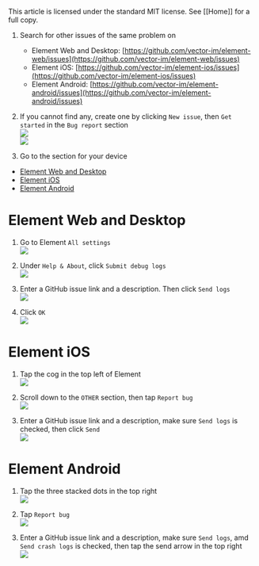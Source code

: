 This article is licensed under the standard MIT license. See [[Home]] for a full copy.

1. Search for other issues of the same problem on
    * Element Web and Desktop: [https://github.com/vector-im/element-web/issues](https://github.com/vector-im/element-web/issues)
    * Element iOS: [https://github.com/vector-im/element-ios/issues](https://github.com/vector-im/element-ios/issues)
    * Element Android: [https://github.com/vector-im/element-android/issues](https://github.com/vector-im/element-android/issues)

1. If you cannot find any, create one by clicking `New issue`, then `Get started` in the `Bug report` section  
![](images/Screen%20Shot%202020-09-17%20at%206.57.13%20PM.png)  
![](images/Screen%20Shot%202020-09-17%20at%206.57.21%20PM.png)

1. Go to the section for your device

<!-- TOC -->

- [Element Web and Desktop](#element-web-and-desktop)
- [Element iOS](#element-ios)
- [Element Android](#element-android)

<!-- /TOC -->

# Element Web and Desktop

1. Go to Element `All settings`  
![](images/Screen%20Shot%202020-09-17%20at%205.24.15%20PM.png)

1. Under `Help & About`, click `Submit debug logs`  
![](images/Screen%20Shot%202020-09-17%20at%206.54.25%20PM.png)

1. Enter a GitHub issue link and a description. Then click `Send logs`  
![](images/Screen%20Shot%202020-09-17%20at%206.59.39%20PM.png)

1. Click `OK`  
![](images/Screen%20Shot%202020-09-17%20at%207.03.16%20PM.png)

# Element iOS

1. Tap the cog in the top left of Element  
![](images/IMG_0393.PNG)

1. Scroll down to the `OTHER` section, then tap `Report bug`  
![](images/IMG_0447.PNG)

1. Enter a GitHub issue link and a description, make sure `Send logs` is checked, then click `Send`  
![](images/IMG_0449.PNG)

# Element Android

1. Tap the three stacked dots in the top right  
![](images/Screenshot_20200821-144905.png)

1. Tap `Report bug`  
![](images/Screenshot_20200917-192220.png)

11. Enter a GitHub issue link and a description, make sure `Send logs`, amd `Send crash logs` is checked, then tap the send arrow in the top right  
![](images/Screenshot_20200917-192050.png)
